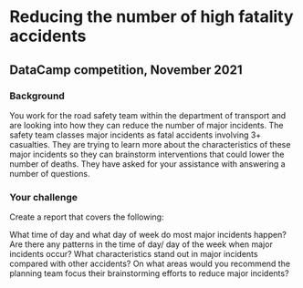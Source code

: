 # Reducing the number of high fatality accidents
## DataCamp competition, November 2021


### Background
You work for the road safety team within the department of transport and are looking into how they can reduce the number of major incidents. The safety team classes major incidents as fatal accidents involving 3+ casualties. They are trying to learn more about the characteristics of these major incidents so they can brainstorm interventions that could lower the number of deaths. They have asked for your assistance with answering a number of questions.

### Your challenge
Create a report that covers the following:

What time of day and what day of week do most major incidents happen?
Are there any patterns in the time of day/ day of the week when major incidents occur?
What characteristics stand out in major incidents compared with other accidents?
On what areas would you recommend the planning team focus their brainstorming efforts to reduce major incidents?
